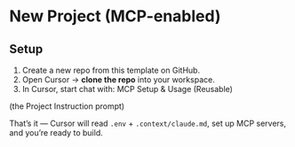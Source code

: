# New Project (MCP-enabled)

## Setup

1. Create a new repo from this template on GitHub.  
2. Open Cursor → **clone the repo** into your workspace.  
3. In Cursor, start chat with:  MCP Setup & Usage (Reusable)

(the Project Instruction prompt)  

That’s it — Cursor will read `.env` + `.context/claude.md`, set up MCP servers, and you’re ready to build.

